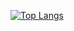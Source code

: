 <!---
krikrak/krikrak is a ✨ special ✨ repository because its `README.md` (this file) appears on your GitHub profile.
You can click the Preview link to take a look at your changes.
--->
[![Top Langs](https://github-readme-stats.vercel.app/api/top-langs/?username=krikrak&layout=compact)](https://github.com/anuraghazra/github-readme-stats)

